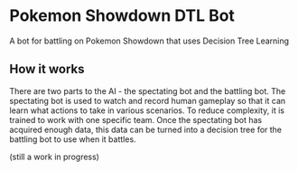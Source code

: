 # Pokemon Showdown DTL Bot
A bot for battling on Pokemon Showdown that uses Decision Tree Learning

## How it works
There are two parts to the AI - the spectating bot and the battling bot. The spectating bot is used to watch and record 
human gameplay so that it can learn what actions to take in various scenarios. To reduce complexity, it is trained to
work with one specific team. Once the spectating bot has acquired enough data, this data can be turned into a decision
tree for the battling bot to use when it battles.



(still a work in progress)
